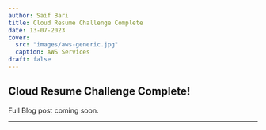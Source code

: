 ```yaml
---
author: Saif Bari
title: Cloud Resume Challenge Complete
date: 13-07-2023
cover:
  src: "images/aws-generic.jpg"
  caption: AWS Services
draft: false
---
```


## Cloud Resume Challenge Complete! 

Full Blog post coming soon. 


---

